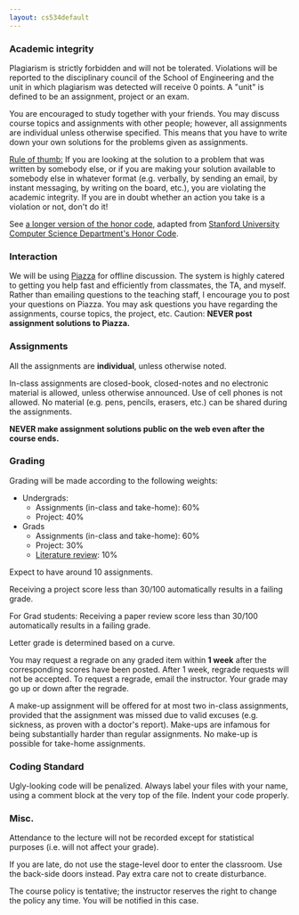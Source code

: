 ```yaml
---
layout: cs534default
---
```


### Academic integrity
Plagiarism is strictly forbidden and will not be tolerated. Violations will be reported to the disciplinary council of the School of Engineering and the unit in which plagiarism was detected will receive 0 points. A "unit" is defined to be an assignment, project or an exam.

You are encouraged to study together with your friends. You may discuss course topics and assignments with other people; however, all assignments are individual unless otherwise specified. This means that you have to write down your own solutions for the problems given as assignments. 

[Rule of thumb:](http://en.wikipedia.org/wiki/Rule_of_thumb) If you are looking at the solution to a problem that was written by somebody else, or if you are making your solution available to somebody else in whatever format (e.g. verbally, by sending an email, by instant messaging, by writing on the board, etc.), you are violating the academic integrity. If you are in doubt whether an action you take is a violation or not, don't do it! 

See [a longer version of the honor code](honorCode.html), adapted from [Stanford University Computer Science Department's Honor Code](http://csmajor.stanford.edu/HonorCode.shtml").

### Interaction
We will be using [Piazza](http://www.piazza.com) for offline discussion. 
The system is highly catered to getting you help fast and efficiently from classmates, the TA, and myself. 
Rather than emailing questions to the teaching staff, 
I encourage you to post your questions on Piazza. 
You may ask questions you have regarding the assignments, 
course topics, the project, etc. 
Caution: **NEVER post assignment solutions to Piazza.** 

### Assignments
All the assignments are **individual**, unless otherwise noted.

In-class assignments are closed-book, closed-notes and 
no electronic material is allowed, unless otherwise announced. 
Use of cell phones is not allowed. No material (e.g. pens, pencils, erasers, etc.) can be shared during the assignments.

**NEVER make assignment solutions public on the web even after the course ends.**

### Grading
Grading will be made according to the following weights:

* Undergrads:
  + Assignments (in-class and take-home): 60%
  + Project: 40%
* Grads
  + Assignments (in-class and take-home): 60%
  + Project: 30%
  + [Literature review](literature_review.html): 10% 

Expect to have around 10 assignments.

Receiving a project score less than 30/100 automatically results in a failing grade.

For Grad students:
Receiving a paper review score less than 30/100 automatically results in a failing grade.

Letter grade is determined based on a curve.

<!--
Grades will be assigned according to the following **tentative**
cutoffs:

A (90%), A- (85%),
B+ (80%), B (75%), B- (70%),
C+ (65%), C (60%), C- (55%),
D+ (50%), D (45%),
and F (less than 45%).
**The boundaries may be changed depending on the
difficulty of the assignments and exams, and the class performance.**
-->

You may request a regrade on any graded item within **1 week** after the corresponding scores have been posted. 
After 1 week, regrade requests will not be accepted.
To request a regrade, email the instructor. 
Your grade may go up or down after the regrade. 

A make-up assignment will be offered for at most two in-class assignments, provided that
the assignment was missed due to valid excuses
(e.g. sickness, as proven with a doctor's report).
Make-ups are infamous for being substantially harder than
regular assignments.
No make-up is possible for take-home assignments.

### Coding Standard
Ugly-looking code will be penalized.
Always label your files with your name, using a comment block at the very top of the file.
Indent your code properly.

### Misc.
Attendance to the lecture will not be recorded except for statistical purposes 
(i.e. will not affect your grade).

If you are late, do not use the stage-level door to enter the classroom. 
Use the back-side doors instead. Pay extra care not to create disturbance.

The course policy is tentative; the instructor reserves the right to change the policy any time.
You will be notified in this case.
